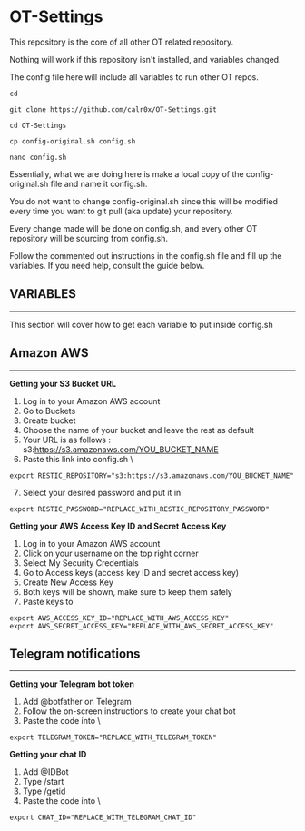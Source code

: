 # __OT-Settings__
This repository is the core of all other OT related repository. 

Nothing will work if this repository isn't installed, and variables changed.

The config file here will include all variables to run other OT repos. 
```
cd
```
```
git clone https://github.com/calr0x/OT-Settings.git
```
```
cd OT-Settings
```
```
cp config-original.sh config.sh
```
```
nano config.sh
```
Essentially, what we are doing here is make a local copy of the config-original.sh file and name it config.sh. 

You do not want to change config-original.sh since this will be modified every time you want to git pull (aka update) your repository. 

Every change made will be done on config.sh, and every other OT repository will be sourcing from config.sh.

Follow the commented out instructions in the config.sh file and fill up the variables. If you need help, consult the guide below.

## __VARIABLES__
---
This section will cover how to get each variable to put inside config.sh



## Amazon AWS
---
__Getting your S3 Bucket URL__

1. Log in to your Amazon AWS account
2. Go to Buckets
3. Create bucket
4. Choose the name of your bucket and leave the rest as default
5. Your URL is as follows : \
s3:https://s3.amazonaws.com/YOU_BUCKET_NAME
6. Paste this link into config.sh  \
```
export RESTIC_REPOSITORY="s3:https://s3.amazonaws.com/YOU_BUCKET_NAME"
```
7. Select your desired password and put it in 
```
export RESTIC_PASSWORD="REPLACE_WITH_RESTIC_REPOSITORY_PASSWORD"
```

__Getting your AWS Access Key ID and Secret Access Key__

1. Log in to your Amazon AWS account
2. Click on your username on the top right corner
3. Select My Security Credentials
4. Go to Access keys (access key ID and secret access key)
5. Create New Access Key
6. Both keys will be shown, make sure to keep them safely
7. Paste keys to 

```
export AWS_ACCESS_KEY_ID="REPLACE_WITH_AWS_ACCESS_KEY"
export AWS_SECRET_ACCESS_KEY="REPLACE_WITH_AWS_SECRET_ACCESS_KEY"
```

## Telegram notifications
---
__Getting your Telegram bot token__

1. Add @botfather on Telegram
2. Follow the on-screen instructions to create your chat bot
3. Paste the code into \

```
export TELEGRAM_TOKEN="REPLACE_WITH_TELEGRAM_TOKEN"
```

__Getting your chat ID__

1. Add @IDBot 
2. Type /start
3. Type /getid
4. Paste the code into \

```
export CHAT_ID="REPLACE_WITH_TELEGRAM_CHAT_ID"
```
